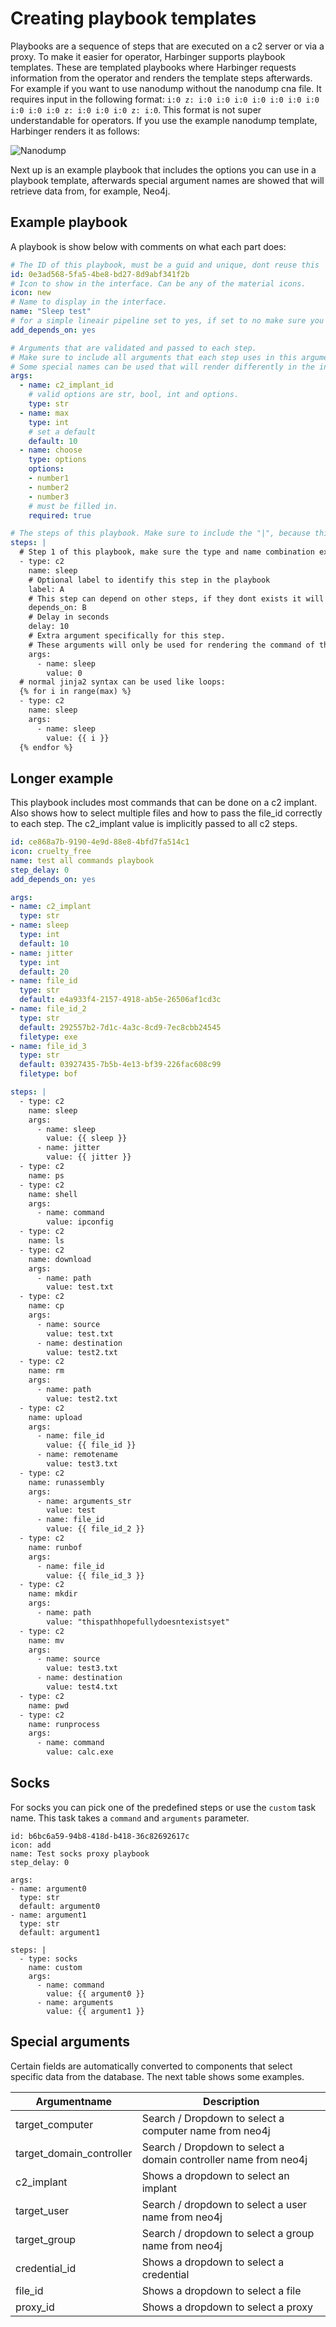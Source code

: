 # Creating playbook templates

Playbooks are a sequence of steps that are executed on a c2 server or via a proxy. To make it easier for operator, Harbinger supports playbook templates. These are templated playbooks where Harbinger requests information from the operator and renders the template steps afterwards. For example if you want to use nanodump without the nanodump cna file. It requires input in the following format: `i:0 z: i:0 i:0 i:0 i:0 i:0 i:0 i:0 i:0 i:0 i:0 z: i:0 i:0 i:0 z: i:0`. This format is not super understandable for operators. If you use the example nanodump template, Harbinger renders it as follows:

![Nanodump](images/nanodump.png)

Next up is an example playbook that includes the options you can use in a playbook template, afterwards special argument names are showed that will retrieve data from, for example, Neo4j.

## Example playbook

A playbook is show below with comments on what each part does:

```yaml
# The ID of this playbook, must be a guid and unique, dont reuse this
id: 0e3ad568-5fa5-4be8-bd27-8d9abf341f2b
# Icon to show in the interface. Can be any of the material icons.
icon: new
# Name to display in the interface.
name: "Sleep test"
# for a simple lineair pipeline set to yes, if set to no make sure you specify the labels and depends on for the required steps.
add_depends_on: yes

# Arguments that are validated and passed to each step.
# Make sure to include all arguments that each step uses in this argument list or in the steps below, otherwise it will not be possible to use this template.
# Some special names can be used that will render differently in the interface, see the table below.
args:
  - name: c2_implant_id
    # valid options are str, bool, int and options.
    type: str
  - name: max
    type: int
    # set a default
    default: 10
  - name: choose
    type: options
    options:
    - number1
    - number2
    - number3
    # must be filled in.
    required: true

# The steps of this playbook. Make sure to include the "|", because this will be rendered with jinja to make the separate steps.
steps: |
  # Step 1 of this playbook, make sure the type and name combination exists.
  - type: c2
    name: sleep
    # Optional label to identify this step in the playbook
    label: A
    # This step can depend on other steps, if they dont exists it will be skipped, separate multiple with a comma.
    depends_on: B
    # Delay in seconds
    delay: 10
    # Extra argument specifically for this step.
    # These arguments will only be used for rendering the command of this step 
    args:
      - name: sleep
        value: 0
  # normal jinja2 syntax can be used like loops:
  {% for i in range(max) %}
  - type: c2
    name: sleep
    args:
      - name: sleep
        value: {{ i }}
  {% endfor %}
```

## Longer example

This playbook includes most commands that can be done on a c2 implant. Also shows how to select multiple files and how to pass the file_id correctly to each step. The c2_implant value is implicitly passed to all c2 steps.

```yaml
id: ce868a7b-9190-4e9d-88e8-4bfd7fa514c1
icon: cruelty_free
name: test all commands playbook
step_delay: 0
add_depends_on: yes

args:
- name: c2_implant
  type: str
- name: sleep
  type: int
  default: 10
- name: jitter
  type: int
  default: 20
- name: file_id
  type: str
  default: e4a933f4-2157-4918-ab5e-26506af1cd3c
- name: file_id_2
  type: str
  default: 292557b2-7d1c-4a3c-8cd9-7ec8cbb24545
  filetype: exe
- name: file_id_3
  type: str
  default: 03927435-7b5b-4e13-bf39-226fac608c99
  filetype: bof

steps: |
  - type: c2
    name: sleep
    args:
      - name: sleep
        value: {{ sleep }}
      - name: jitter
        value: {{ jitter }}
  - type: c2
    name: ps
  - type: c2
    name: shell
    args:
      - name: command
        value: ipconfig
  - type: c2
    name: ls
  - type: c2
    name: download
    args:
      - name: path
        value: test.txt
  - type: c2
    name: cp
    args:
      - name: source
        value: test.txt
      - name: destination
        value: test2.txt
  - type: c2
    name: rm
    args:
      - name: path
        value: test2.txt
  - type: c2
    name: upload
    args:
      - name: file_id
        value: {{ file_id }}
      - name: remotename
        value: test3.txt
  - type: c2
    name: runassembly
    args:
      - name: arguments_str
        value: test
      - name: file_id
        value: {{ file_id_2 }}
  - type: c2
    name: runbof
    args:
      - name: file_id
        value: {{ file_id_3 }}
  - type: c2
    name: mkdir
    args:
      - name: path
        value: "thispathhopefullydoesntexistsyet"
  - type: c2
    name: mv
    args:
      - name: source
        value: test3.txt
      - name: destination
        value: test4.txt
  - type: c2
    name: pwd
  - type: c2
    name: runprocess
    args:
      - name: command
        value: calc.exe
```

## Socks

For socks you can pick one of the predefined steps or use the `custom` task name. This task takes a `command` and `arguments` parameter.

```
id: b6bc6a59-94b8-418d-b418-36c82692617c
icon: add
name: Test socks proxy playbook
step_delay: 0

args:
- name: argument0
  type: str
  default: argument0
- name: argument1
  type: str
  default: argument1

steps: |
  - type: socks
    name: custom
    args:
      - name: command
        value: {{ argument0 }}
      - name: arguments
        value: {{ argument1 }}
```

## Special arguments

Certain fields are automatically converted to components that select specific data from the database. The next table shows some examples.

| Argumentname             | Description                                                     |
| ------------------------ | --------------------------------------------------------------- |
| target_computer          | Search / Dropdown to select a computer name from neo4j          |
| target_domain_controller | Search / Dropdown to select a domain controller name from neo4j |
| c2_implant               | Shows a dropdown to select an implant                           |
| target_user              | Search / dropdown to select a user name from neo4j              |
| target_group             | Search / dropdown to select a group name from neo4j             |
| credential_id            | Shows a dropdown to select a credential                         |
| file_id                  | Shows a dropdown to select a file                               |
| proxy_id                 | Shows a dropdown to select a proxy                              |
